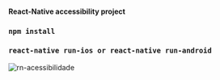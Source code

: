 #### React-Native accessibility project

### `npm install`

### `react-native run-ios or react-native run-android`



![rn-acessibilidade](https://user-images.githubusercontent.com/29188043/62634592-8abe8a80-b90c-11e9-9055-d745f0f7b3b4.gif)
